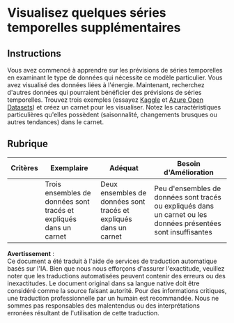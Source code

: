 # Visualisez quelques séries temporelles supplémentaires

## Instructions

Vous avez commencé à apprendre sur les prévisions de séries temporelles en examinant le type de données qui nécessite ce modèle particulier. Vous avez visualisé des données liées à l'énergie. Maintenant, recherchez d'autres données qui pourraient bénéficier des prévisions de séries temporelles. Trouvez trois exemples (essayez [Kaggle](https://kaggle.com) et [Azure Open Datasets](https://azure.microsoft.com/en-us/services/open-datasets/catalog/?WT.mc_id=academic-77952-leestott)) et créez un carnet pour les visualiser. Notez les caractéristiques particulières qu'elles possèdent (saisonnalité, changements brusques ou autres tendances) dans le carnet.

## Rubrique

| Critères   | Exemplaire                                              | Adéquat                                             | Besoin d'Amélioration                                                                         |
| ---------- | ------------------------------------------------------ | --------------------------------------------------- | --------------------------------------------------------------------------------------------- |
|            | Trois ensembles de données sont tracés et expliqués dans un carnet | Deux ensembles de données sont tracés et expliqués dans un carnet | Peu d'ensembles de données sont tracés ou expliqués dans un carnet ou les données présentées sont insuffisantes |

**Avertissement** :  
Ce document a été traduit à l'aide de services de traduction automatique basés sur l'IA. Bien que nous nous efforçons d'assurer l'exactitude, veuillez noter que les traductions automatisées peuvent contenir des erreurs ou des inexactitudes. Le document original dans sa langue native doit être considéré comme la source faisant autorité. Pour des informations critiques, une traduction professionnelle par un humain est recommandée. Nous ne sommes pas responsables des malentendus ou des interprétations erronées résultant de l'utilisation de cette traduction.